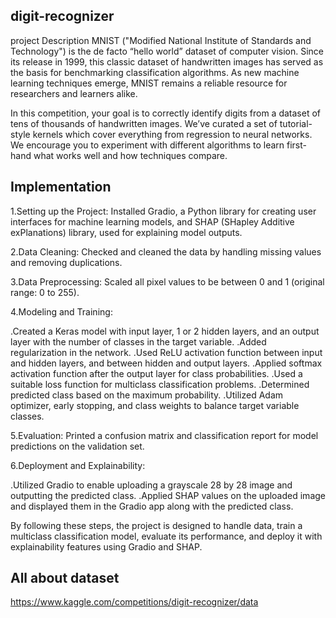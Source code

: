 ## digit-recognizer
project Description
MNIST ("Modified National Institute of Standards and Technology") is the de facto “hello world” dataset of computer vision. Since its release in 1999, this classic dataset of handwritten images has served as the basis for benchmarking classification algorithms. As new machine learning techniques emerge, MNIST remains a reliable resource for researchers and learners alike.

In this competition, your goal is to correctly identify digits from a dataset of tens of thousands of handwritten images. We’ve curated a set of tutorial-style kernels which cover everything from regression to neural networks. We encourage you to experiment with different algorithms to learn first-hand what works well and how techniques compare.

## Implementation
1.Setting up the Project:
Installed Gradio, a Python library for creating user interfaces for machine learning models, and SHAP (SHapley Additive exPlanations) library, used for explaining model outputs.

2.Data Cleaning:
Checked and cleaned the data by handling missing values and removing duplications.

3.Data Preprocessing:
Scaled all pixel values to be between 0 and 1 (original range: 0 to 255).

4.Modeling and Training:

.Created a Keras model with input layer, 1 or 2 hidden layers, and an output layer with the number of classes in the target variable.
.Added regularization in the network.
.Used ReLU activation function between input and hidden layers, and between hidden and output layers.
.Applied softmax activation function after the output layer for class probabilities.
.Used a suitable loss function for multiclass classification problems.
.Determined predicted class based on the maximum probability.
.Utilized Adam optimizer, early stopping, and class weights to balance target variable classes.

5.Evaluation:
Printed a confusion matrix and classification report for model predictions on the validation set.

6.Deployment and Explainability:

.Utilized Gradio to enable uploading a grayscale 28 by 28 image and outputting the predicted class.
.Applied SHAP values on the uploaded image and displayed them in the Gradio app along with the predicted class.

By following these steps, the project is designed to handle data, train a multiclass classification model, evaluate its performance, and deploy it with explainability features using Gradio and SHAP.

## All about dataset

https://www.kaggle.com/competitions/digit-recognizer/data
